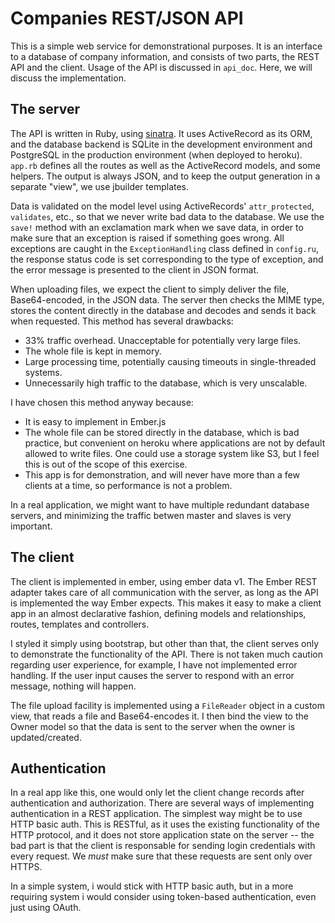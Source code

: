 Companies REST/JSON API
=======================

This is a simple web service for demonstrational purposes. It is an interface to a database of company information, and consists of two parts, the REST API and the client. Usage of the API is discussed in `api_doc`. Here, we will discuss the implementation.

The server
----------

The API is written in Ruby, using [sinatra][sinatra]. It uses ActiveRecord as its ORM, and the database backend is SQLite in the development environment and PostgreSQL in the production environment (when deployed to heroku). `app.rb` defines all the routes as well as the ActiveRecord models, and some helpers. The output is always JSON, and to keep the output generation in a separate "view", we use jbuilder templates.

Data is validated on the model level using ActiveRecords' `attr_protected`, `validates`, etc., so that we never write bad data to the database. We use the `save!` method with an exclamation mark when we save data, in order to make sure that an exception is raised if something goes wrong. All exceptions are caught in the `ExceptionHandling` class defined in `config.ru`, the response status code is set corresponding to the type of exception, and the error message is presented to the client in JSON format.

When uploading files, we expect the client to simply deliver the file, Base64-encoded, in the JSON data. The server then checks the MIME type, stores the content directly in the database and decodes and sends it back when requested. This method has several drawbacks:

 - 33% traffic overhead. Unacceptable for potentially very large files.
 - The whole file is kept in memory.
 - Large processing time, potentially causing timeouts in single-threaded systems.
 - Unnecessarily high traffic to the database, which is very unscalable.

I have chosen this method anyway because:

 - It is easy to implement in Ember.js
 - The whole file can be stored directly in the database, which is bad practice, but convenient on heroku where applications are not by default allowed to write files. One could use a storage system like S3, but I feel this is out of the scope of this exercise.
 - This app is for demonstration, and will never have more than a few clients at a time, so performance is not a problem.

In a real application, we might want to have multiple redundant database servers, and minimizing the traffic betwen master and slaves is very important.

The client
----------

The client is implemented in ember, using ember data v1. The Ember REST adapter takes care of all communication with the server, as long as the API is implemented the way Ember expects. This makes it easy to make a client app in an almost declarative fashion, defining models and relationships, routes, templates and controllers.

I styled it simply using bootstrap, but other than that, the client serves only to demonstrate the functionality of the API. There is not taken much caution regarding user experience, for example, I have not implemented error handling. If the user input causes the server to respond with an error message, nothing will happen.

The file upload facility is implemented using a `FileReader` object in a custom view, that reads a file and Base64-encodes it. I then bind the view to the Owner model so that the data is sent to the server when the owner is updated/created.

Authentication
--------------

In a real app like this, one would only let the client change records after authentication and authorization. There are several ways of implementing authentication in a REST application. The simplest way might be to use HTTP basic auth. This is RESTful, as it uses the existing functionality of the HTTP protocol, and it does not store application state on the server -- the bad part is that the client is responsable for sending login credentials with every request. We *must* make sure that these requests are sent only over HTTPS.

In a simple system, i would stick with HTTP basic auth, but in a more requiring system i would consider using token-based authentication, even just using OAuth.


[sinatra]: http://www.sinatrarb.com


<link rel="stylesheet" href="css/bootstrap.css"></link>
